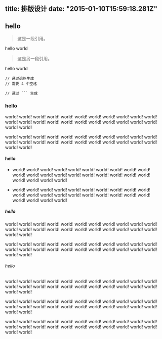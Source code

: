 title: 排版设计
date: "2015-01-10T15:59:18.281Z"
---

## hello

> 这是一段引用。

hello world

> 这是另一段引用。

hello world

    // 通过退格生成
    // 需要 4 个空格

```
// 通过 ``` 生成
```

### hello

world! world! world! world! world! world! world! world! world! world! world! world! world! world! world! world! world! world! world! world! world! world! world! world!

world! world! world! world! world! world! world! world! world! world! world! world! world! world! world! world! world! world! world! world! world! world! world! world!

#### hello

- world! world! world! world! world! world! world! world! world! world! world! world! world! world! world! world! world! world! world! world! world! world! world! world!

- world! world! world! world! world! world! world! world! world! world! world! world! world! world! world! world! world! world! world! world! world! world! world! world!

##### hello

world! world! world! world! world! world! world! world! world! world! world! world! world! world! world! world! world! world! world! world! world! world! world! world!

world! world! world! world! world! world! world! world! world! world! world! world! world! world! world! world! world! world! world! world! world! world! world! world!

###### hello

world! world! world! world! world! world! world! world! world! world! world! world! world! world! world! world! world! world! world! world! world! world! world! world!

world! world! world! world! world! world! world! world! world! world! world! world! world! world! world! world! world! world! world! world! world! world! world! world!

world! world! world! world! world! world! world! world! world! world! world! world! world! world! world! world! world! world! world! world! world! world! world! world!
